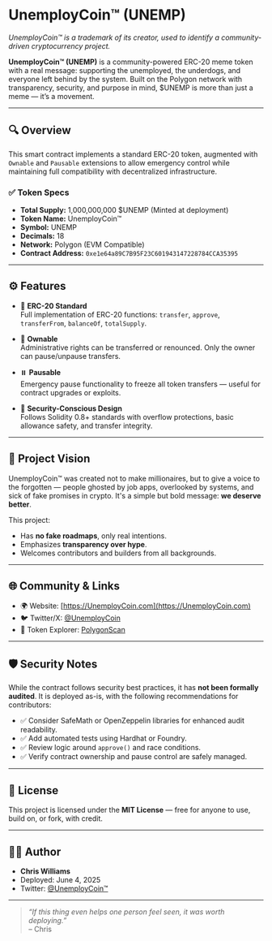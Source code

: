 # UnemployCoin™ (UNEMP)
*UnemployCoin™ is a trademark of its creator, used to identify a community-driven cryptocurrency project.*

**UnemployCoin™ (UNEMP)** is a community-powered ERC-20 meme token with a real message: supporting the unemployed, the underdogs, and everyone left behind by the system. Built on the Polygon network with transparency, security, and purpose in mind, $UNEMP is more than just a meme — it’s a movement.

---

## 🔍 Overview

This smart contract implements a standard ERC-20 token, augmented with `Ownable` and `Pausable` extensions to allow emergency control while maintaining full compatibility with decentralized infrastructure.

### ✅ Token Specs
- **Total Supply:** 1,000,000,000 $UNEMP (Minted at deployment)
- **Token Name:** UnemployCoin™
- **Symbol:** UNEMP
- **Decimals:** 18
- **Network:** Polygon (EVM Compatible)
- **Contract Address:** `0xe1e64a89C7B95F23C601943147228784CCA35395`

---

## ⚙️ Features

- 🔁 **ERC-20 Standard**  
  Full implementation of ERC-20 functions: `transfer`, `approve`, `transferFrom`, `balanceOf`, `totalSupply`.

- 🧾 **Ownable**  
  Administrative rights can be transferred or renounced. Only the owner can pause/unpause transfers.

- ⏸️ **Pausable**  
  Emergency pause functionality to freeze all token transfers — useful for contract upgrades or exploits.

- 🔐 **Security-Conscious Design**  
  Follows Solidity 0.8+ standards with overflow protections, basic allowance safety, and transfer integrity.

---

## 🧠 Project Vision

UnemployCoin™ was created not to make millionaires, but to give a voice to the forgotten — people ghosted by job apps, overlooked by systems, and sick of fake promises in crypto. It's a simple but bold message: **we deserve better**.

This project:
- Has **no fake roadmaps**, only real intentions.
- Emphasizes **transparency over hype**.
- Welcomes contributors and builders from all backgrounds.

---

## 🌐 Community & Links

- 🌍 Website: [https://UnemployCoin.com](https://UnemployCoin.com)
- 🐦 Twitter/X: [@UnemployCoin](https://twitter.com/UnemployCoin)
- 📜 Token Explorer: [PolygonScan](https://polygonscan.com/address/0xe1e64a89C7B95F23C601943147228784CCA35395)

---

## 🛡 Security Notes

While the contract follows security best practices, it has **not been formally audited**. It is deployed as-is, with the following recommendations for contributors:

- ✅ Consider SafeMath or OpenZeppelin libraries for enhanced audit readability.
- ✅ Add automated tests using Hardhat or Foundry.
- ✅ Review logic around `approve()` and race conditions.
- ✅ Verify contract ownership and pause control are safely managed.

---

## 📜 License

This project is licensed under the **MIT License** — free for anyone to use, build on, or fork, with credit.

---

## 🧑‍💻 Author

- **Chris Williams**
- Deployed: June 4, 2025
- Twitter: [@UnemployCoin™](https://twitter.com/UnemployCoin)

---

> *“If this thing even helps one person feel seen, it was worth deploying.”*  
> – Chris
